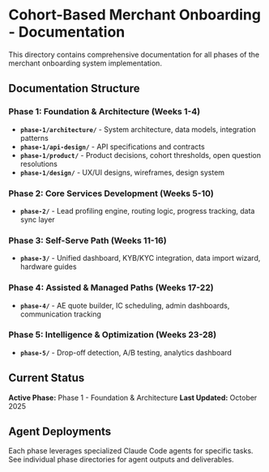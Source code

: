 # Cohort-Based Merchant Onboarding - Documentation

This directory contains comprehensive documentation for all phases of the merchant onboarding system implementation.

## Documentation Structure

### Phase 1: Foundation & Architecture (Weeks 1-4)
- **`phase-1/architecture/`** - System architecture, data models, integration patterns
- **`phase-1/api-design/`** - API specifications and contracts
- **`phase-1/product/`** - Product decisions, cohort thresholds, open question resolutions
- **`phase-1/design/`** - UX/UI designs, wireframes, design system

### Phase 2: Core Services Development (Weeks 5-10)
- **`phase-2/`** - Lead profiling engine, routing logic, progress tracking, data sync layer

### Phase 3: Self-Serve Path (Weeks 11-16)
- **`phase-3/`** - Unified dashboard, KYB/KYC integration, data import wizard, hardware guides

### Phase 4: Assisted & Managed Paths (Weeks 17-22)
- **`phase-4/`** - AE quote builder, IC scheduling, admin dashboards, communication tracking

### Phase 5: Intelligence & Optimization (Weeks 23-28)
- **`phase-5/`** - Drop-off detection, A/B testing, analytics dashboard

## Current Status

**Active Phase:** Phase 1 - Foundation & Architecture
**Last Updated:** October 2025

## Agent Deployments

Each phase leverages specialized Claude Code agents for specific tasks. See individual phase directories for agent outputs and deliverables.
